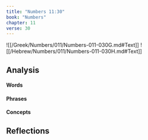 ```yaml
---
title: "Numbers 11:30"
book: "Numbers"
chapter: 11
verse: 30
---
```

![[/Greek/Numbers/011/Numbers-011-030G.md#Text]]
![[/Hebrew/Numbers/011/Numbers-011-030H.md#Text]]

## Analysis

#### Words

#### Phrases

#### Concepts

## Reflections
